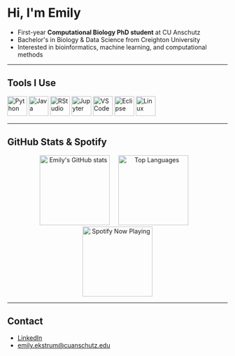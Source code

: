 # Hi, I'm Emily  

- First-year **Computational Biology PhD student** at CU Anschutz 
- Bachelor's in Biology & Data Science from Creighton University
- Interested in bioinformatics, machine learning, and computational methods 

---

## Tools I Use

<p align="left">
  <img src="https://cdn.jsdelivr.net/gh/devicons/devicon@latest/icons/python/python-original.svg" alt="Python" width="45" height="45"/>
  <img src="https://cdn.jsdelivr.net/gh/devicons/devicon@latest/icons/java/java-original.svg" alt="Java" width="45" height="45"/>    
  <img src="https://cdn.jsdelivr.net/gh/devicons/devicon@latest/icons/rstudio/rstudio-original.svg" alt="RStudio" width="45" height="45"/>
  <img src="https://cdn.jsdelivr.net/gh/devicons/devicon@latest/icons/jupyter/jupyter-original.svg" alt="Jupyter" width="45" height="45"/>
  <img src="https://cdn.jsdelivr.net/gh/devicons/devicon/icons/vscode/vscode-original.svg" alt="VSCode" width="45" height="45"/>
  <img src="https://cdn.jsdelivr.net/gh/devicons/devicon@latest/icons/eclipse/eclipse-original.svg" alt="Eclipse" width="45" height="45"/>
  <img src="https://cdn.jsdelivr.net/gh/devicons/devicon@latest/icons/linux/linux-original.svg" alt="Linux" width="45" height="45"/>
</p>

---

## GitHub Stats & Spotify  
<p align="center">
  <img src="https://github-readme-stats.vercel.app/api?username=emilyekstrum&show_icons=true&theme=radical" alt="Emily's GitHub stats" height="160" />
  &nbsp;&nbsp;&nbsp;
  <img src="https://github-readme-stats.vercel.app/api/top-langs/?username=emilyekstrum&layout=compact&theme=radical" alt="Top Languages" height="160" />
  &nbsp;&nbsp;&nbsp;
  <img src="https://spotify-github-profile.kittinanx.com/api/view?uid=emily.ekstrum844&cover_image=true&theme=default&show_offline=true&background_color=121212&interchange=false&bar_color_cover=true" alt="Spotify Now Playing" height="160" />
</p>


---

## Contact

- [LinkedIn](https://www.linkedin.com/in/emilyekstrum/)  
- emily.ekstrum@cuanschutz.edu 
